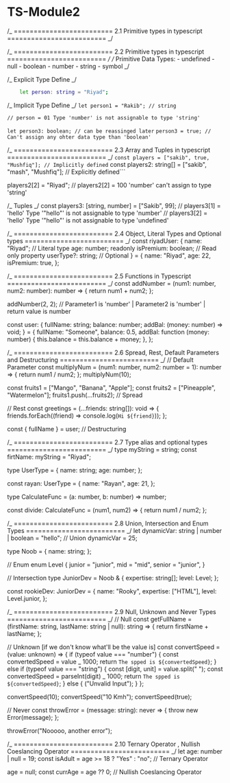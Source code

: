 # TS-Module2

/_ ========================= 2.1 Primitive types in typescript ========================= _/

/_ ========================= 2.2 Primitive types in typescript ========================= _/
/_ Primitive Data Types: - undefined - null - boolean - number - string - symbol
_/

/_ Explicit Type Define _/
```bash 
    let person: string = "Riyad";
```

/_ Implicit Type Define _/
```let person1 = "Rakib"; // string```

```// person = 01 Type 'number' is not assignable to type 'string'```

```let person3: boolean; // can be reassinged later```
```person3 = true; // Can't assign any ohter data type than 'boolean'```

/_ ========================= 2.3 Array and Tuples in typescript ========================= _/
```const players = ["sakib", true, "Mushfiq"]; // Implicitly defined```
const players2: string[] = ["sakib", "mash", "Mushfiq"]; // Explicitly defined```

players2[2] = "Riyad";
// players2[2] = 100 'number' can't assign to type 'string'

/_ Tuples _/
const players3: [string, number] = ["Sakib", 99];
// players3[1] = 'hello' Type '"hello"' is not assignable to type 'number'
// players3[2] = 'hello' Type '"hello"' is not assignable to type 'undefined'

/_ ========================= 2.4 Object, Literal Types and Optional types ========================= _/
const riyadUser: {
name: "Riyad"; // Literal type
age: number;
readonly isPremium: boolean; // Read only property
userType?: string; // Optional
} = {
name: "Riyad",
age: 22,
isPremium: true,
};

/_ ========================= 2.5 Functions in Typescript ========================= _/
const addNumber = (num1: number, num2: number): number => {
return num1 + num2;
};

addNumber(2, 2); // Parameter1 is 'number' | Parameter2 is 'number' | return value is number

const user: {
fullName: string;
balance: number;
addBal: (money: number) => void;
} = {
fullName: "Someone",
balance: 0.5,
addBal: function (money: number) {
this.balance = this.balance + money;
},
};

/_ ========================= 2.6 Spread, Rest, Default Parameters and Destructuring ========================= _/
// Default Parameter
const multiplyNum = (num1: number, num2: number = 1): number => {
return num1 / num2;
};
multiplyNum(10);

const fruits1 = ["Mango", "Banana", "Apple"];
const fruits2 = ["Pineapple", "Watermelon"];
fruits1.push(...fruits2); // Spread

// Rest
const greetings = (...friends: string[]): void => {
friends.forEach((friend) => console.log(`Hi ${friend}`));
};

const { fullName } = user; // Destructuring

/_ ========================= 2.7 Type alias and optional types ========================= _/
type myString = string;
const firtName: myString = "Riyad";

type UserType = {
name: string;
age: number;
};

const rayan: UserType = {
name: "Rayan",
age: 21,
};

type CalculateFunc = (a: number, b: number) => number;

const divide: CalculateFunc = (num1, num2) => {
return num1 / num2;
};

/_ ========================= 2.8 Union, Intersection and Enum Types ========================= _/
let dynamicVar: string | number | boolean = "hello"; // Union
dynamicVar = 25;

type Noob = {
name: string;
};

// Enum
enum Level {
junior = "junior",
mid = "mid",
senior = "junior",
}

// Intersection
type JuniorDev = Noob & {
expertise: string[];
level: Level;
};

const rookieDev: JuniorDev = {
name: "Rooky",
expertise: ["HTML"],
level: Level.junior,
};

/_ ========================= 2.9 Null, Unknown and Never Types ========================= _/
// Null
const getFullName = (firstName: string, lastName: string | null): string => {
return firstName + lastName;
};

// Unknown [if we don't know what'll be the value is]
const convertSpeed = (value: unknown) => {
if (typeof value === "number") {
const convertedSpeed = value _ 1000;
return `The spped is ${convertedSpeed}`;
} else if (typeof value === "string") {
const [digit, unit] = value.split(" ");
const convertedSpeed = parseInt(digit) _ 1000;
return `The spped is ${convertedSpeed}`;
} else {
("Unvalid Input");
}
};

convertSpeed(10);
convertSpeed("10 Kmh");
convertSpeed(true);

// Never
const throwError = (message: string): never => {
throw new Error(message);
};

throwError("Nooooo, another error");

/_ ========================= 2.10 Ternary Operator , Nullish Coeslancing Operator ========================= _/
let age: number | null = 19;
const isAdult = age >= 18 ? "Yes" : "no"; // Ternary Operator

age = null;
const currAge = age ?? 0; // Nullish Coeslancing Operator
